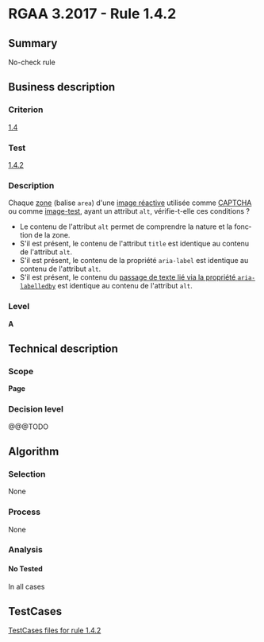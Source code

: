 # RGAA 3.2017 - Rule 1.4.2

## Summary
No-check rule


## Business description

### Criterion
[1.4](http://references.modernisation.gouv.fr/rgaa-accessibilite/criteres.html#crit-1-4)

### Test
[1.4.2](http://references.modernisation.gouv.fr/rgaa-accessibilite/criteres.html#test-1-4-2)

### Description
<div lang="fr">Chaque <a href="http://references.modernisation.gouv.fr/rgaa-accessibilite/glossaire.html#zone-dune-image-ractive">zone</a> (balise <code lang="en">area</code>) d'une <a href="http://references.modernisation.gouv.fr/rgaa-accessibilite/glossaire.html#image-ractive">image r&#xE9;active</a> utilis&#xE9;e comme <a href="http://references.modernisation.gouv.fr/rgaa-accessibilite/glossaire.html#captcha">CAPTCHA</a> ou comme <a href="http://references.modernisation.gouv.fr/rgaa-accessibilite/glossaire.html#image-test">image-test</a>, ayant un attribut <code lang="en">alt</code>, v&#xE9;rifie-t-elle ces conditions&nbsp;? <ul><li>Le contenu de l'attribut <code lang="en">alt</code> permet de comprendre la nature et la fonction de la zone.</li> <li>S'il est pr&#xE9;sent, le contenu de l'attribut <code lang="en">title</code> est identique au contenu de l'attribut <code lang="en">alt</code>.</li> <li>S'il est pr&#xE9;sent, le contenu de la propri&#xE9;t&#xE9; <code lang="en">aria-label</code> est identique au contenu de l'attribut <code lang="en">alt</code>.</li> <li>S'il est pr&#xE9;sent, le contenu du <a href="http://references.modernisation.gouv.fr/rgaa-accessibilite/glossaire.html#passage-texte-aria">passage de texte li&#xE9; via la propri&#xE9;t&#xE9; <code lang="en">aria-labelledby</code></a> est identique au contenu de l'attribut <code lang="en">alt</code>.</li> </ul></div>

### Level
**A**


## Technical description

### Scope
**Page**

### Decision level
@@@TODO


## Algorithm

### Selection
None

### Process
None

### Analysis

#### No Tested
In all cases


##  TestCases

[TestCases files for rule 1.4.2](https://github.com/Asqatasun/Asqatasun/tree/develop/rules/rules-rgaa3.2017/src/test/resources/testcases/rgaa32017/Rgaa32017Rule010402/)


